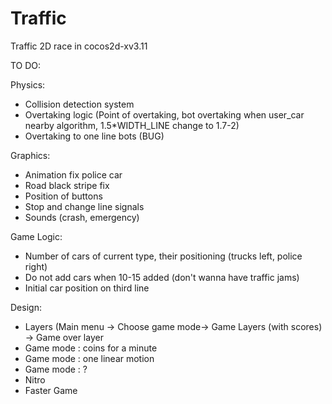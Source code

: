 # Traffic
Traffic 2D race in cocos2d-xv3.11

TO DO:

Physics:
  - Collision detection system
  - Overtaking logic (Point of overtaking, bot overtaking when user_car nearby algorithm, 1.5*WIDTH_LINE change to 1.7-2)
  - Overtaking to one line bots (BUG)
  
Graphics:
  - Animation fix police car
  - Road black stripe fix
  - Position of buttons
  - Stop and change line signals
  - Sounds (crash, emergency)
  
Game Logic:
  - Number of cars of current type, their positioning (trucks left, police right)
  - Do not add cars when 10-15 added (don't wanna have traffic jams)
  - Initial car position on third line
  
Design:
  - Layers (Main menu -> Choose game mode-> Game Layers (with scores) -> Game over layer
  - Game mode : coins for a minute
  - Game mode : one linear motion
  - Game mode : ?
  - Nitro
  - Faster Game
